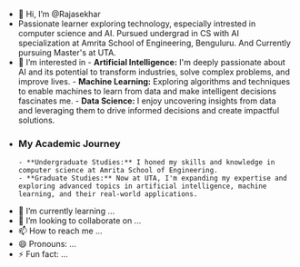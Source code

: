 - 👋 Hi, I’m @Rajasekhar
-  Passionate learner exploring technology, especially intrested in computer science and AI. Pursued undergrad in CS with AI specialization at Amrita School of Engineering, Benguluru. And Currently pursuing Master's at UTA.
- 👀 I’m interested in
                       - **Artificial Intelligence:** I'm deeply passionate about AI and its potential to transform industries, solve complex problems, and improve lives.
                       - **Machine Learning:** Exploring algorithms and techniques to enable machines to learn from data and make intelligent decisions fascinates me.
                       - **Data Science:** I enjoy uncovering insights from data and leveraging them to drive informed decisions and create impactful solutions.
- ### My Academic Journey
      - **Undergraduate Studies:** I honed my skills and knowledge in computer science at Amrita School of Engineering.
      - **Graduate Studies:** Now at UTA, I'm expanding my expertise and exploring advanced topics in artificial intelligence, machine learning, and their real-world applications.

- 🌱 I’m currently learning ...
- 💞️ I’m looking to collaborate on ...
- 📫 How to reach me ...
- 😄 Pronouns: ...
- ⚡ Fun fact: ...

<!---
RajasekharAHN/RajasekharAHN is a ✨ special ✨ repository because its `README.md` (this file) appears on your GitHub profile.
You can click the Preview link to take a look at your changes.
--->
